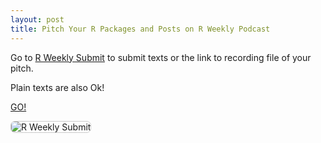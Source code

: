 ```yaml
---
layout: post
title: Pitch Your R Packages and Posts on R Weekly Podcast
---
```


Go to [R Weekly Submit](https://rweekly.org/submit) to submit texts or the link to recording file of your pitch.

Plain texts are also Ok!

[GO!](https://rweekly.org/submit)

<p><img style="border: 0.01px solid #ccc;border-radius: 7px 7px 7px 7px;-moz-border-radius: 7px 7px 7px 7px;-webkit-border-radius: 7px 7px 7px 7px;" src="https://raw.githubusercontent.com/rweekly/image/master/2017-03/pitch.png" alt="R Weekly Submit"></p>